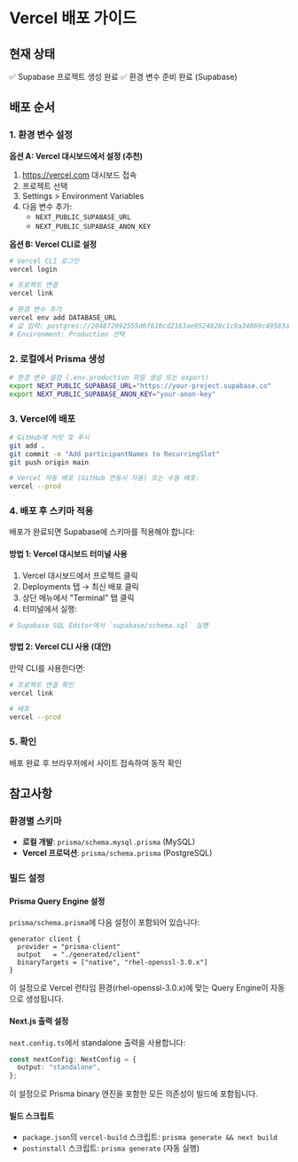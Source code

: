 # Vercel 배포 가이드

## 현재 상태
✅ Supabase 프로젝트 생성 완료
✅ 환경 변수 준비 완료 (Supabase)

## 배포 순서

### 1. 환경 변수 설정

**옵션 A: Vercel 대시보드에서 설정 (추천)**
1. https://vercel.com 대시보드 접속
2. 프로젝트 선택
3. Settings > Environment Variables
4. 다음 변수 추가:
   - `NEXT_PUBLIC_SUPABASE_URL`
   - `NEXT_PUBLIC_SUPABASE_ANON_KEY`

**옵션 B: Vercel CLI로 설정**
```bash
# Vercel CLI 로그인
vercel login

# 프로젝트 연결
vercel link

# 환경 변수 추가
vercel env add DATABASE_URL
# 값 입력: postgres://204872992555d6f610cd2163ae9524828c1c9a34869c49583a2460563be1dcea:sk_ME8CovMbrWIRb4altj_9d@db.prisma.io:5432/postgres?sslmode=require
# Environment: Production 선택
```

### 2. 로컬에서 Prisma 생성

```bash
# 환경 변수 설정 (.env.production 파일 생성 또는 export)
export NEXT_PUBLIC_SUPABASE_URL="https://your-project.supabase.co"
export NEXT_PUBLIC_SUPABASE_ANON_KEY="your-anon-key"
```

### 3. Vercel에 배포

```bash
# GitHub에 커밋 및 푸시
git add .
git commit -m "Add participantNames to RecurringSlot"
git push origin main

# Vercel 자동 배포 (GitHub 연동시 자동) 또는 수동 배포:
vercel --prod
```

### 4. 배포 후 스키마 적용

배포가 완료되면 Supabase에 스키마를 적용해야 합니다:

#### 방법 1: Vercel 대시보드 터미널 사용
1. Vercel 대시보드에서 프로젝트 클릭
2. Deployments 탭 → 최신 배포 클릭
3. 상단 메뉴에서 "Terminal" 탭 클릭
4. 터미널에서 실행:
```bash
# Supabase SQL Editor에서 `supabase/schema.sql` 실행
```

#### 방법 2: Vercel CLI 사용 (대안)
만약 CLI를 사용한다면:
```bash
# 프로젝트 연결 확인
vercel link

# 배포
vercel --prod
```

### 5. 확인

배포 완료 후 브라우저에서 사이트 접속하여 동작 확인

## 참고사항

### 환경별 스키마
- **로컬 개발**: `prisma/schema.mysql.prisma` (MySQL)
- **Vercel 프로덕션**: `prisma/schema.prisma` (PostgreSQL)

### 빌드 설정

#### Prisma Query Engine 설정
`prisma/schema.prisma`에 다음 설정이 포함되어 있습니다:
```prisma
generator client {
  provider = "prisma-client"
  output   = "./generated/client"
  binaryTargets = ["native", "rhel-openssl-3.0.x"]
}
```

이 설정으로 Vercel 런타임 환경(rhel-openssl-3.0.x)에 맞는 Query Engine이 자동으로 생성됩니다.

#### Next.js 출력 설정
`next.config.ts`에서 standalone 출력을 사용합니다:
```typescript
const nextConfig: NextConfig = {
  output: "standalone",
};
```

이 설정으로 Prisma binary 엔진을 포함한 모든 의존성이 빌드에 포함됩니다.

#### 빌드 스크립트
- `package.json`의 `vercel-build` 스크립트: `prisma generate && next build`
- `postinstall` 스크립트: `prisma generate` (자동 실행)

